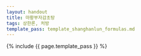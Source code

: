 ```yaml
---
layout: handout
title: 마황부자감초탕
tags: 상한론, 처방
template_pass: template_shanghanlun_formulas.md
---
```



{% include {{ page.template_pass }} %}